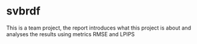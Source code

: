 # svbrdf
This is a team project, the report introduces what this project is about and analyses the results using metrics RMSE and LPIPS  
